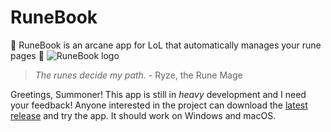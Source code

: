 # RuneBook
📖 RuneBook is an arcane app for LoL that automatically manages your rune pages 📜
![RuneBook logo](https://i.imgur.com/ZNuF0lE.png)
> *The runes decide my path.* - Ryze, the Rune Mage

Greetings, Summoner!
This app is still in *heavy* development and I need your feedback! Anyone interested in the project can download the [latest release](https://github.com/OrangeNote/RuneBook/releases/latest) and try the app. It should work on Windows and macOS.
